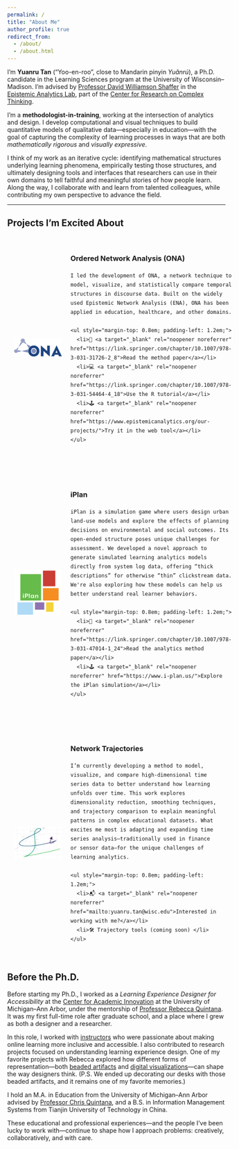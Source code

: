 ```yaml
---
permalink: /
title: "About Me"
author_profile: true
redirect_from: 
  - /about/
  - /about.html
---
```


<p>
I’m <strong>Yuanru Tan</strong> (“Yoo-en-roo”, close to Mandarin pinyin <em>Yuǎnrú</em>), a Ph.D. candidate in the Learning Sciences program at the University of Wisconsin–Madison. I’m advised by <a href="https://edpsych.education.wisc.edu/fac-staff/williamson-shaffer-david/" target="_blank" rel="noopener noreferrer">Professor David Williamson Shaffer</a> in the <a href="https://www.epistemicanalytics.org/" target="_blank" rel="noopener noreferrer">Epistemic Analytics Lab</a>, part of the <a href="https://www.crct.center/" target="_blank" rel="noopener noreferrer">Center for Research on Complex Thinking</a>.
</p>

<p>
I’m a <strong>methodologist-in-training</strong>, working at the intersection of analytics and design. I develop computational and visual techniques to build quantitative models of qualitative data—especially in education—with the goal of capturing the complexity of learning processes in ways that are both <em>mathematically rigorous</em> and <em>visually expressive</em>.
</p>

<p>
I think of my work as an iterative cycle: identifying mathematical structures underlying learning phenomena, empirically testing those structures, and ultimately designing tools and interfaces that researchers can use in their own domains to tell faithful and meaningful stories of how people learn. Along the way, I collaborate with and learn from talented colleagues, while contributing my own perspective to advance the field.
</p>

---

<style>
.project-row {
  display: flex;
  align-items: center;
  gap: 20px;
  margin-bottom: 2.5em;
  padding: 16px;
  border-radius: 12px;
  transition: background-color 0.2s ease, box-shadow 0.2s ease, transform 0.2s ease;
}

.project-row:hover {
  background-color: #f7f7f7;
  box-shadow: 0 4px 12px rgba(0, 0, 0, 0.06);
  transform: translateY(-2px);
}

.project-image {
  width: 110px;
  flex-shrink: 0;
  margin-top: 4px;
}

.project-text {
  line-height: 1.5;
}

.keyword {
  color: #61D04F;
  font-weight: 500;
}
</style>

<h2>Projects I’m Excited About</h2>

<!-- ONA -->
<div class="project-row">
  <img src="/images/ona-logo.png" alt="ONA logo" class="project-image" />
  <div class="project-text">
    <h3><strong>Ordered Network Analysis (ONA)</strong></h3>

    I led the development of ONA, a network technique to model, visualize, and statistically compare temporal structures in discourse data. Built on the widely used Epistemic Network Analysis (ENA), ONA has been applied in education, healthcare, and other domains.

    <ul style="margin-top: 0.8em; padding-left: 1.2em;">
      <li>📄 <a target="_blank" rel="noopener noreferrer" href="https://link.springer.com/chapter/10.1007/978-3-031-31726-2_8">Read the method paper</a></li>
      <li>💻 <a target="_blank" rel="noopener noreferrer" href="https://link.springer.com/chapter/10.1007/978-3-031-54464-4_18">Use the R tutorial</a></li>
      <li>🕹️ <a target="_blank" rel="noopener noreferrer" href="https://www.epistemicanalytics.org/our-projects/">Try it in the web tool</a></li>
    </ul>
  </div>
</div>

<!-- iPlan -->
<div class="project-row">
  <img src="/images/iplan-logo.png" alt="iPlan logo" class="project-image" />
  <div class="project-text">
    <h3><strong>iPlan</strong></h3>

    iPlan is a simulation game where users design urban land-use models and explore the effects of planning decisions on environmental and social outcomes. Its open-ended structure poses unique challenges for assessment. We developed a novel approach to generate simulated learning analytics models directly from system log data, offering “thick descriptions” for otherwise “thin” clickstream data. We're also exploring how these models can help us better understand real learner behaviors.

    <ul style="margin-top: 0.8em; padding-left: 1.2em;">
      <li>📄 <a target="_blank" rel="noopener noreferrer" href="https://link.springer.com/chapter/10.1007/978-3-031-47014-1_24">Read the analytics method paper</a></li>
      <li>🕹️ <a target="_blank" rel="noopener noreferrer" href="https://www.i-plan.us/">Explore the iPlan simulation</a></li>
    </ul>
  </div>
</div>

<!-- Trajectories -->
<div class="project-row">
  <img src="/images/trajectory-logo.png" alt="Trajectory logo" class="project-image" />
  <div class="project-text">
    <h3><strong>Network Trajectories</strong></h3>

    I’m currently developing a method to model, visualize, and compare high-dimensional time series data to better understand how learning unfolds over time. This work explores dimensionality reduction, smoothing techniques, and trajectory comparison to explain meaningful patterns in complex educational datasets. What excites me most is adapting and expanding time series analysis—traditionally used in finance or sensor data—for the unique challenges of learning analytics.

    <ul style="margin-top: 0.8em; padding-left: 1.2em;">
      <li>📬 <a target="_blank" rel="noopener noreferrer" href="mailto:yuanru.tan@wisc.edu">Interested in working with me?</a></li>
      <li>🛠️ Trajectory tools (coming soon) </li>
    </ul>
  </div>
</div>


## Before the Ph.D.

Before starting my Ph.D., I worked as a _Learning Experience Designer for Accessibility_ at the <a href="https://ai.umich.edu/" target="_blank" rel="noopener noreferrer">Center for Academic Innovation</a> at the University of Michigan–Ann Arbor, under the mentorship of <a href="https://marsal.umich.edu/directory/faculty-staff/rebecca-quintana" target="_blank" rel="noopener noreferrer">Professor Rebecca Quintana</a>. It was my first full-time role after graduate school, and a place where I grew as both a designer and a researcher.

In this role, I worked with <a href="https://www.youtube.com/watch?v=KDKdWDTVEzE&t=94s&ab_channel=CenterforAcademicInnovation" target="_blank" rel="noopener noreferrer">instructors</a> who were passionate about making online learning more inclusive and accessible. I also contributed to research projects focused on understanding learning experience design. One of my favorite projects with Rebecca explored how different forms of representation—both <a href="https://dl.acm.org/doi/10.1145/3170427.3188650" target="_blank" rel="noopener noreferrer">beaded artifacts</a> and <a href="https://link.springer.com/article/10.1007/s11528-021-00592-x" target="_blank" rel="noopener noreferrer">digital visualizations</a>—can shape the way designers think. (P.S. We ended up decorating our desks with those beaded artifacts, and it remains one of my favorite memories.)

I hold an M.A. in Education from the University of Michigan–Ann Arbor advised by <a href="https://marsal.umich.edu/directory/faculty-staff/christopher-quintana" target="_blank" rel="noopener noreferrer">Professor Chris Quintana</a>, and a B.S. in Information Management Systems from Tianjin University of Technology in China.

These educational and professional experiences—and the people I’ve been lucky to work with—continue to shape how I approach problems: creatively, collaboratively, and with care.
